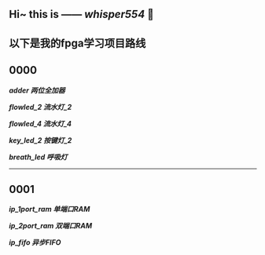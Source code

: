 **Hi~ this is —— *whisper554* 👋**
---
以下是我的fpga学习项目路线
---
0000
---
***adder 两位全加器***

***flowled_2 流水灯_2***

***flowled_4 流水灯_4***

***key_led_2 按键灯_2***

***breath_led 呼吸灯***

---
0001
---
***ip_1port_ram 单端口RAM***

***ip_2port_ram 双端口RAM***

***ip_fifo 异步FIFO***
